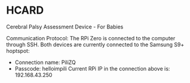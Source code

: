 # HCARD
Cerebral Palsy Assessment Device - For Babies

Communication Protocol:
The RPi Zero is connected to the computer through SSH. Both devices are currently connected to the Samsung S9+ hoptspot:
  - Connection name: PiliZQ
  - Passcode: helloimpili
Current RPi IP in the connection above is: 192.168.43.250

